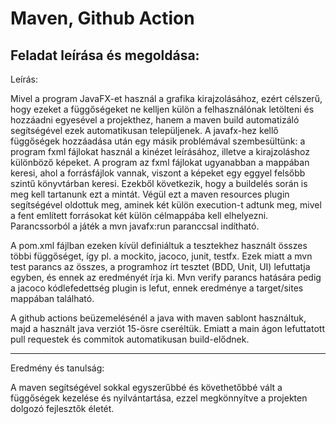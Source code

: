 # Maven, Github Action

## Feladat leírása és megoldása:

Leírás:

Mivel a program JavaFX-et használ a grafika kirajzolásához, ezért célszerű, hogy ezeket a függőségeket ne kelljen külön a felhasználónak letölteni és hozzáadni egyesével a projekthez, hanem a maven build automatizáló segítségével ezek automatikusan települjenek. A javafx-hez kellő függőségek hozzáadása után egy másik problémával szembesültünk: a program fxml fájlokat használ a kinézet leírásához, illetve a kirajzoláshoz különböző képeket. A program az fxml fájlokat ugyanabban a mappában keresi, ahol a forrásfájlok vannak, viszont a képeket egy eggyel felsőbb szintű könyvtárban keresi. Ezekből következik, hogy a buildelés során is meg kell tartanunk ezt a mintát. Végül ezt a maven resources plugin segítségével oldottuk meg, aminek két külön execution-t adtunk meg, mivel a fent említett forrásokat két külön célmappába kell elhelyezni. Parancssorból a játék a mvn javafx:run paranccsal indítható.

A pom.xml fájlban ezeken kívül definiáltuk a tesztekhez használt összes többi függőséget, így pl. a mockito, jacoco, junit, testfx. Ezek miatt a mvn test parancs az összes, a programhoz írt tesztet (BDD, Unit, UI) lefuttatja egyben, és ennek az eredményét írja ki. Mvn verify parancs hatására pedig a jacoco kódlefedettség plugin is lefut, ennek eredménye a target/sites mappában található. 

A github actions beüzemelésénél a java with maven sablont használtuk, majd a használt java verziót 15-ösre cseréltük. Emiatt a main ágon lefuttatott pull requestek és commitok automatikusan build-elődnek.

---

Eredmény és tanulság:

A maven segítségével sokkal egyszerűbbé és követhetőbbé vált a függőségek kezelése és nyilvántartása, ezzel megkönnyítve a projekten dolgozó fejlesztők életét.